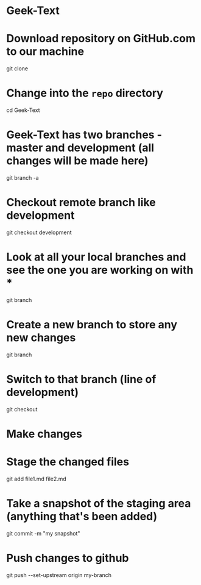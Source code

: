 # Geek-Text

# Download repository on GitHub.com to our machine
git clone <Geek-Text repository link>

# Change into the `repo` directory
cd Geek-Text

# Geek-Text has two branches - master and development (all changes will be made here)
git branch -a

# Checkout remote branch like development
git checkout development

# Look at all your local branches and see the one you are working on with *
git branch

# Create a new branch to store any new changes
git branch <branch-name>

# Switch to that branch (line of development)
git checkout <branch-name>

# Make changes

# Stage the changed files
git add file1.md file2.md

# Take a snapshot of the staging area (anything that's been added)
git commit -m "my snapshot"

# Push changes to github
git push --set-upstream origin my-branch
